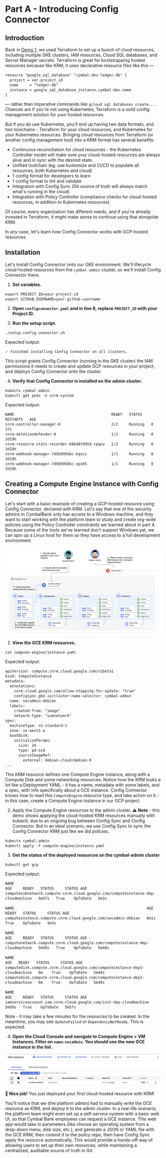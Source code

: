 
# Part A - Introducing Config Connector

## Introduction 

Back in [Demo 1](/1-setup/), we used Terraform to set up a bunch of cloud resources, including multiple GKE clusters, IAM resources, Cloud SQL databases, and Secret Manager secrets. Terraform is great for bootstrapping hosted resources because like KRM, it uses declarative resource files like this —

```
resource "google_sql_database" "cymbal-dev-ledger-db" {
  project = var.project_id 
  name     = "ledger-db"
  instance = google_sql_database_instance.cymbal-dev.name
}
```

— rather than imperative commands like `gcloud sql databases create...`. Chances are if you're not using Kubernetes, Terraform is a solid config management solution for your hosted resources.

But if you *do* use Kubernetes, you'll end up having two data formats, and two toolchains - Terraform for your cloud resources, and Kubernetes for your Kubernetes resources. Bringing cloud resources from Terraform (or another config management tool) into a KRM format has several benefits: 

- Continuous reconciliation for cloud resources - the Kubernetes Controller model will make sure your cloud-hosted resources are always alive and in sync with the desired state. 
- Unified toolchain (eg. use kustomize and CI/CD to populate all resources, both Kubernetes and cloud)
- 1 config format for developers to learn
- 1 config format to lint and validate
- Integration with Config Sync (Git source of truth will always match what's running in the cloud) 
- Integration with Policy Controller (compliance checks for cloud-hosted resources, in addition to Kubernetes resources)

Of course, every organization has different needs, and if you're already invested in Terraform, it might make sense to continue using that alongside KRM. 

In any case, let's learn how Config Connector works with GCP-hosted resources. 

## Installation 

Let's install Config Connector onto our GKE environment. We'll lifecycle cloud-hosted resources from the `cymbal-admin` cluster, so we'll install Config Connector there. 

1. **Set variables.** 

```
export PROJECT_ID=your-project-id
export GITHUB_USERNAME=your-github-username 
```

2. **Open `configconnector.yaml` and in line 8, replace `PROJECT_ID` with your Project ID.** 

3. **Run the setup script.** 

```
./setup-config-connector.sh 
```

Expected output: 

```
✅ Finished installing Config Connector on all clusters.
```

This script grants Config Connector (running in the GKE cluster) the IAM permissions it needs to create and update GCP resources in your project, and deploys Config Connector onto the cluster. 

4. **Verify that Config Connector is installed on the admin cluster.**

```
kubectx cymbal-admin
kubectl get pods -n cnrm-system
```

Expected output: 

```
NAME                                            READY   STATUS    RESTARTS   AGE
cnrm-controller-manager-0                       2/2     Running   0          37s
cnrm-deletiondefender-0                         1/1     Running   0          3d19h
cnrm-resource-stats-recorder-68648fd95d-rpqcw   2/2     Running   0          3d19h
cnrm-webhook-manager-7d5b995bbc-bqvcs           1/1     Running   0          3d19h
cnrm-webhook-manager-7d5b995bbc-xpx65           1/1     Running   0          3d19h
```

## Creating a Compute Engine Instance with Config Connector 

Let's start with a basic example of creating a GCP-hosted resource using Config Connector, declared with KRM. Let's say that one of the security admins in CymbalBank only has access to a Windows machine, and they want to start working with the platform team to study and create org-wide policies using the Policy Controller constraints we learned about in part 4. Because some of the tools we've learned don't support Windows yet, we can spin up a Linux host for them so they have access to a full development environment. 

![screenshot](screenshots/secadmin-gce.jpg)


1. **View the GCE KRM resources.** 

```
cat compute-engine/instance.yaml 
```

Expected output: 

```
apiVersion: compute.cnrm.cloud.google.com/v1beta1
kind: ComputeInstance
metadata:
  annotations:
    cnrm.cloud.google.com/allow-stopping-for-update: "true"
    configsync.gke.io/cluster-name-selector: cymbal-admin
  name: secadmin-debian
  labels:
    created-from: "image"
    network-type: "subnetwork"
spec:
  machineType: n1-standard-1
  zone: us-west1-a
  bootDisk:
    initializeParams:
      size: 24
      type: pd-ssd
      sourceImageRef:
        external: debian-cloud/debian-9
...
```

This KRM resource defines one Compute Engine instance, along with a Compute Disk and some networking resources. Notice how the KRM looks a lot like a Deployment YAML - it has a name, metadata with some labels, and a spec, with info specifically about a GCE instance. Config Connector knows how to read this `ComputeEngine` resource type, and take action on it - in this case, create a Compute Engine instance in our GCP project. 

2. Apply the Compute Engine resources to the admin cluster. **⚠️ Note** - this demo shows applying the cloud-hosted KRM resources manually with kubectl, due to an ongoing bug between Config Sync and Config Connector. But in an ideal scenario, we use Config Sync to sync the Config Connector KRM just like we did policies. 

```
kubectx cymbal-admin
kubectl apply -f compute-engine/instance.yaml
```

3. **Get the status of the deployed resources on the cymbal-admin cluster** 

```
kubectl get gcp 
```

Expected output: 

```
NAME                                                                               AGE     READY   STATUS     STATUS AGE
computesubnetwork.compute.cnrm.cloud.google.com/computeinstance-dep-cloudmachine   5m57s   True    UpToDate   5m3s

NAME                                                            AGE    READY   STATUS     STATUS AGE
computeinstance.compute.cnrm.cloud.google.com/secadmin-debian   6m1s   True    UpToDate   4m3s

NAME                                                                            AGE     READY   STATUS     STATUS AGE
computenetwork.compute.cnrm.cloud.google.com/computeinstance-dep-cloudmachine   5m59s   True    UpToDate   5m48s

NAME                                                                          AGE   READY   STATUS     STATUS AGE
computedisk.compute.cnrm.cloud.google.com/computeinstance-dep1-cloudmachine   6m    True    UpToDate   5m44s
computedisk.compute.cnrm.cloud.google.com/computeinstance-dep2-cloudmachine   6m    True    UpToDate   5m48s

NAME                                                                AGE     READY   STATUS     STATUS AGE
iamserviceaccount.iam.cnrm.cloud.google.com/inst-dep-cloudmachine   5m58s   True    UpToDate   5m57s
```

Note - it may take a few minutes for the resources to be created. In the meantime, you may see `UpdateFailed` or `DependencyNotReady`. This is expected. 

4. **Open the Cloud Console and navigate to Compute Engine > VM Instances. Filter on `name:secadmin`. You should see the new GCE instance in the list.** 

![screenshots](screenshots/secadmin-gce-console.png)

**🌈 Nice job!** You just deployed your first cloud-hosted resource with KRM! 

You'll notice that we (the platform admin) had to manually write the GCE resource as KRM, and deploy it to the admin cluster. In a real-life scenario, the platform team might even set up a self-service system with a basic web UI, so that Cymbal Bank employees can request a GCE instance. This web app would take in parameters (like choose an operating system from a drop-down menu, disk size, etc.), and generate a JSON or YAML file with the GCE KRM, then commit it to the policy repo, then have Config Sync apply the resource automatically. This would provide a hands-off way of allowing users to set up their own resources, while maintaining a centralized, auditable source of truth in Git. 